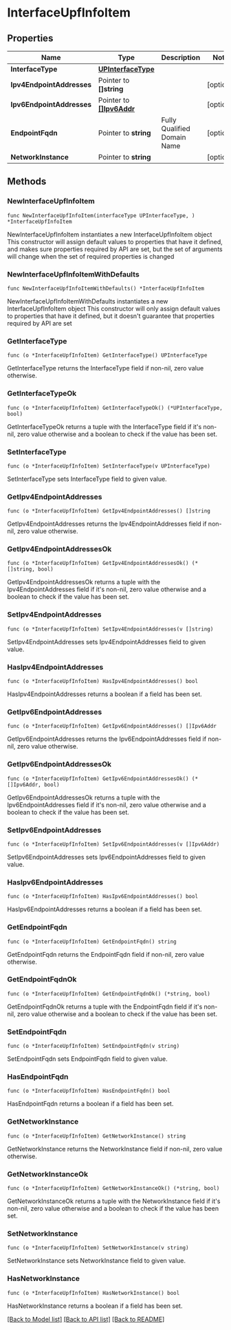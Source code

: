 # InterfaceUpfInfoItem

## Properties

Name | Type | Description | Notes
------------ | ------------- | ------------- | -------------
**InterfaceType** | [**UPInterfaceType**](UPInterfaceType.md) |  | 
**Ipv4EndpointAddresses** | Pointer to **[]string** |  | [optional] 
**Ipv6EndpointAddresses** | Pointer to [**[]Ipv6Addr**](Ipv6Addr.md) |  | [optional] 
**EndpointFqdn** | Pointer to **string** | Fully Qualified Domain Name | [optional] 
**NetworkInstance** | Pointer to **string** |  | [optional] 

## Methods

### NewInterfaceUpfInfoItem

`func NewInterfaceUpfInfoItem(interfaceType UPInterfaceType, ) *InterfaceUpfInfoItem`

NewInterfaceUpfInfoItem instantiates a new InterfaceUpfInfoItem object
This constructor will assign default values to properties that have it defined,
and makes sure properties required by API are set, but the set of arguments
will change when the set of required properties is changed

### NewInterfaceUpfInfoItemWithDefaults

`func NewInterfaceUpfInfoItemWithDefaults() *InterfaceUpfInfoItem`

NewInterfaceUpfInfoItemWithDefaults instantiates a new InterfaceUpfInfoItem object
This constructor will only assign default values to properties that have it defined,
but it doesn't guarantee that properties required by API are set

### GetInterfaceType

`func (o *InterfaceUpfInfoItem) GetInterfaceType() UPInterfaceType`

GetInterfaceType returns the InterfaceType field if non-nil, zero value otherwise.

### GetInterfaceTypeOk

`func (o *InterfaceUpfInfoItem) GetInterfaceTypeOk() (*UPInterfaceType, bool)`

GetInterfaceTypeOk returns a tuple with the InterfaceType field if it's non-nil, zero value otherwise
and a boolean to check if the value has been set.

### SetInterfaceType

`func (o *InterfaceUpfInfoItem) SetInterfaceType(v UPInterfaceType)`

SetInterfaceType sets InterfaceType field to given value.


### GetIpv4EndpointAddresses

`func (o *InterfaceUpfInfoItem) GetIpv4EndpointAddresses() []string`

GetIpv4EndpointAddresses returns the Ipv4EndpointAddresses field if non-nil, zero value otherwise.

### GetIpv4EndpointAddressesOk

`func (o *InterfaceUpfInfoItem) GetIpv4EndpointAddressesOk() (*[]string, bool)`

GetIpv4EndpointAddressesOk returns a tuple with the Ipv4EndpointAddresses field if it's non-nil, zero value otherwise
and a boolean to check if the value has been set.

### SetIpv4EndpointAddresses

`func (o *InterfaceUpfInfoItem) SetIpv4EndpointAddresses(v []string)`

SetIpv4EndpointAddresses sets Ipv4EndpointAddresses field to given value.

### HasIpv4EndpointAddresses

`func (o *InterfaceUpfInfoItem) HasIpv4EndpointAddresses() bool`

HasIpv4EndpointAddresses returns a boolean if a field has been set.

### GetIpv6EndpointAddresses

`func (o *InterfaceUpfInfoItem) GetIpv6EndpointAddresses() []Ipv6Addr`

GetIpv6EndpointAddresses returns the Ipv6EndpointAddresses field if non-nil, zero value otherwise.

### GetIpv6EndpointAddressesOk

`func (o *InterfaceUpfInfoItem) GetIpv6EndpointAddressesOk() (*[]Ipv6Addr, bool)`

GetIpv6EndpointAddressesOk returns a tuple with the Ipv6EndpointAddresses field if it's non-nil, zero value otherwise
and a boolean to check if the value has been set.

### SetIpv6EndpointAddresses

`func (o *InterfaceUpfInfoItem) SetIpv6EndpointAddresses(v []Ipv6Addr)`

SetIpv6EndpointAddresses sets Ipv6EndpointAddresses field to given value.

### HasIpv6EndpointAddresses

`func (o *InterfaceUpfInfoItem) HasIpv6EndpointAddresses() bool`

HasIpv6EndpointAddresses returns a boolean if a field has been set.

### GetEndpointFqdn

`func (o *InterfaceUpfInfoItem) GetEndpointFqdn() string`

GetEndpointFqdn returns the EndpointFqdn field if non-nil, zero value otherwise.

### GetEndpointFqdnOk

`func (o *InterfaceUpfInfoItem) GetEndpointFqdnOk() (*string, bool)`

GetEndpointFqdnOk returns a tuple with the EndpointFqdn field if it's non-nil, zero value otherwise
and a boolean to check if the value has been set.

### SetEndpointFqdn

`func (o *InterfaceUpfInfoItem) SetEndpointFqdn(v string)`

SetEndpointFqdn sets EndpointFqdn field to given value.

### HasEndpointFqdn

`func (o *InterfaceUpfInfoItem) HasEndpointFqdn() bool`

HasEndpointFqdn returns a boolean if a field has been set.

### GetNetworkInstance

`func (o *InterfaceUpfInfoItem) GetNetworkInstance() string`

GetNetworkInstance returns the NetworkInstance field if non-nil, zero value otherwise.

### GetNetworkInstanceOk

`func (o *InterfaceUpfInfoItem) GetNetworkInstanceOk() (*string, bool)`

GetNetworkInstanceOk returns a tuple with the NetworkInstance field if it's non-nil, zero value otherwise
and a boolean to check if the value has been set.

### SetNetworkInstance

`func (o *InterfaceUpfInfoItem) SetNetworkInstance(v string)`

SetNetworkInstance sets NetworkInstance field to given value.

### HasNetworkInstance

`func (o *InterfaceUpfInfoItem) HasNetworkInstance() bool`

HasNetworkInstance returns a boolean if a field has been set.


[[Back to Model list]](../README.md#documentation-for-models) [[Back to API list]](../README.md#documentation-for-api-endpoints) [[Back to README]](../README.md)


